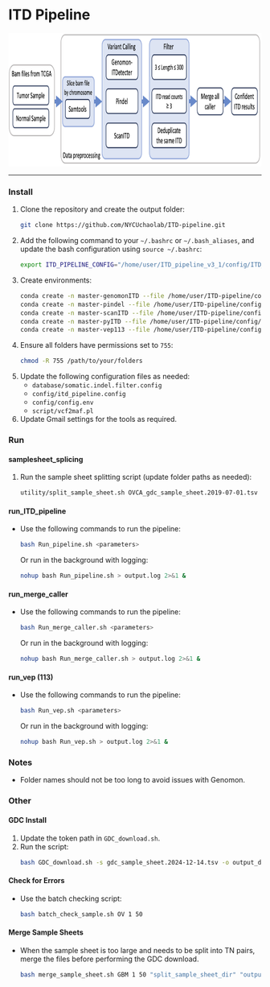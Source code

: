 # ITD Pipeline
<img width="1031" src="https://github.com/Juan-Jeffery/ITD-pipeline/blob/main/ITD-pipeline.png" width="1000" height="265">

---

### Install
1. Clone the repository and create the output folder:
    ```bash
    git clone https://github.com/NYCUchaolab/ITD-pipeline.git
    ```
2. Add the following command to your `~/.bashrc` or `~/.bash_aliases`, and update the bash configuration using `source ~/.bashrc`:
    ```bash
    export ITD_PIPELINE_CONFIG="/home/user/ITD_pipeline_v3_1/config/ITD_pipeline.config"
    ```
3. Create environments:
    ```bash
    conda create -n master-genomonITD --file /home/user/ITD-pipeline/config/genomonITD.txt
    conda create -n master-pindel --file /home/user/ITD-pipeline/config/pindel.txt
    conda create -n master-scanITD --file /home/user/ITD-pipeline/config/scanITD.txt
    conda create -n master-pyITD --file /home/user/ITD-pipeline/config/pyITD.txt
    conda create -n master-vep113 --file /home/user/ITD-pipeline/config/vep113.txt
    ```
4. Ensure all folders have permissions set to `755`:
    ```bash
    chmod -R 755 /path/to/your/folders
    ```
5. Update the following configuration files as needed:
    - `database/somatic.indel.filter.config`
    - `config/itd_pipeline.config`
    - `config/config.env`
    - `script/vcf2maf.pl`
6. Update Gmail settings for the tools as required.

### Run
#### samplesheet_splicing
1. Run the sample sheet splitting script (update folder paths as needed):
    ```bash
    utility/split_sample_sheet.sh OVCA_gdc_sample_sheet.2019-07-01.tsv OVCA
    ```
#### run_ITD_pipeline
- Use the following commands to run the pipeline:
    ```bash
    bash Run_pipeline.sh <parameters>
    ```
    Or run in the background with logging:

    ```bash
    nohup bash Run_pipeline.sh > output.log 2>&1 &
    ```
#### run_merge_caller
- Use the following commands to run the pipeline:
    ```bash
    bash Run_merge_caller.sh <parameters>
    ```
    Or run in the background with logging:

    ```bash
    nohup bash Run_merge_caller.sh > output.log 2>&1 &
    ```
#### run_vep (113)
- Use the following commands to run the pipeline:
    ```bash
    bash Run_vep.sh <parameters>
    ```
    Or run in the background with logging:

    ```bash
    nohup bash Run_vep.sh > output.log 2>&1 &
    ```
### Notes
- Folder names should not be too long to avoid issues with Genomon.
### Other
#### GDC Install
1. Update the token path in `GDC_download.sh`.
2. Run the script:
    ```bash
    bash GDC_download.sh -s gdc_sample_sheet.2024-12-14.tsv -o output_dir/
    ```
#### Check for Errors
- Use the batch checking script:
    ```bash
    bash batch_check_sample.sh OV 1 50
    ```
#### Merge Sample Sheets
- When the sample sheet is too large and needs to be split into TN pairs, merge the files before performing the GDC download.
    ```bash
    bash merge_sample_sheet.sh GBM 1 50 "split_sample_sheet_dir" "output_file_name (e.g., 1_50.tsv)"
    ```


    
